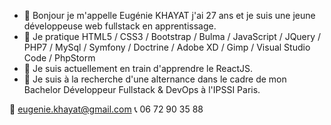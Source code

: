 - 👋 Bonjour je m'appelle Eugénie KHAYAT j'ai 27 ans et je suis une jeune développeuse web fullstack en apprentissage.
- 👀 Je pratique HTML5 / CSS3 / Bootstrap / Bulma / JavaScript / JQuery / PHP7 / MySql / Symfony / Doctrine / Adobe XD / Gimp / Visual Studio Code / PhpStorm
- 🌱 Je suis actuellement en train d'apprendre le ReactJS.
- 💞️ Je suis à la recherche d'une alternance dans le cadre de mon Bachelor Développeur Fullstack & DevOps à l'IPSSI Paris.


📧 eugenie.khayat@gmail.com
📞 06 72 90 35 88
